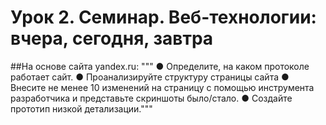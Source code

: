 # Урок 2. Семинар. Веб-технологии: вчера, сегодня, завтра
##На основе сайта yandex.ru:
"""
● Определите, на каком протоколе работает сайт.
● Проанализируйте структуру страницы сайта
● Внесите не менее 10 изменений на страницу с помощью инструмента разработчика и представьте скриншоты было/стало.
● Создайте прототип низкой детализации."""
